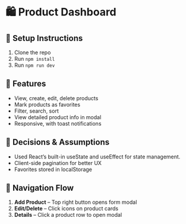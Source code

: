 # 🛍️ Product Dashboard

## 🔧 Setup Instructions
1. Clone the repo
2. Run `npm install`
3. Run `npm run dev`

## 📁 Features
- View, create, edit, delete products
- Mark products as favorites
- Filter, search, sort
- View detailed product info in modal
- Responsive, with toast notifications

## 📌 Decisions & Assumptions
- Used React’s built-in useState and useEffect for state management.
- Client-side pagination for better UX
- Favorites stored in localStorage

## 🔄 Navigation Flow
1. **Add Product** – Top right button opens form modal
2. **Edit/Delete** – Click icons on product cards
3. **Details** – Click a product row to open modal
